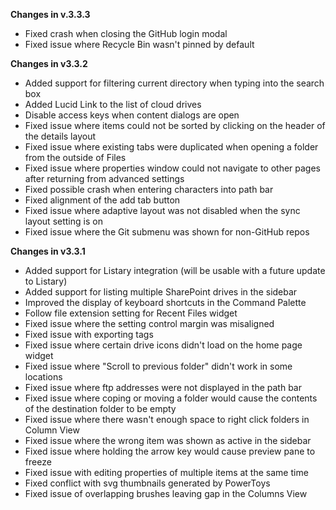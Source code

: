 **Changes in v.3.3.3**

- Fixed crash when closing the GitHub login modal
- Fixed issue where Recycle Bin wasn't pinned by default

**Changes in v3.3.2**

- Added support for filtering current directory when typing into the search box
- Added Lucid Link to the list of cloud drives
- Disable access keys when content dialogs are open
- Fixed issue where items could not be sorted by clicking on the header of the details layout
- Fixed issue where existing tabs were duplicated when opening a folder from the outside of Files
- Fixed issue where properties window could not navigate to other pages after returning from advanced settings
- Fixed possible crash when entering characters into path bar
- Fixed alignment of the add tab button
- Fixed issue where adaptive layout was not disabled when the sync layout setting is on
- Fixed issue where the Git submenu was shown for non-GitHub repos

**Changes in v3.3.1**

- Added support for Listary integration (will be usable with a future update to Listary)
- Added support for listing multiple SharePoint drives in the sidebar
- Improved the display of keyboard shortcuts in the Command Palette
- Follow file extension setting for Recent Files widget
- Fixed issue where the setting control margin was misaligned
- Fixed issue with exporting tags
- Fixed issue where certain drive icons didn't load on the home page widget
- Fixed issue where "Scroll to previous folder" didn't work in some locations
- Fixed issue where ftp addresses were not displayed in the path bar
- Fixed issue where coping or moving a folder would cause the contents of the destination folder to be empty
- Fixed issue where there wasn't enough space to right click folders in Column View
- Fixed issue where the wrong item was shown as active in the sidebar
- Fixed issue where holding the arrow key would cause preview pane to freeze
- Fixed issue with editing properties of multiple items at the same time
- Fixed conflict with svg thumbnails generated by PowerToys
- Fixed issue of overlapping brushes leaving gap in the Columns View
